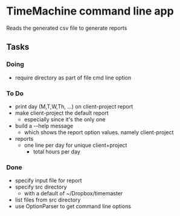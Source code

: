 # TimeMachine command line app

Reads the generated csv file to generate reports


## Tasks

### Doing

- require directory as part of file cmd line option

### To Do

- print day (M,T,W,Th, ...) on client-project report
- make client-project the default report
    - especially since it's the only one
- build a --help message
    - which shows the report option values. namely client-project
- reports
    - one line per day for unique client+project
        - total hours per day

### Done

- specify input file for report
- specify src directory
    - with a default of ~/Dropbox/timemaster
- list files from src directory
- use OptionParser to get command line options

